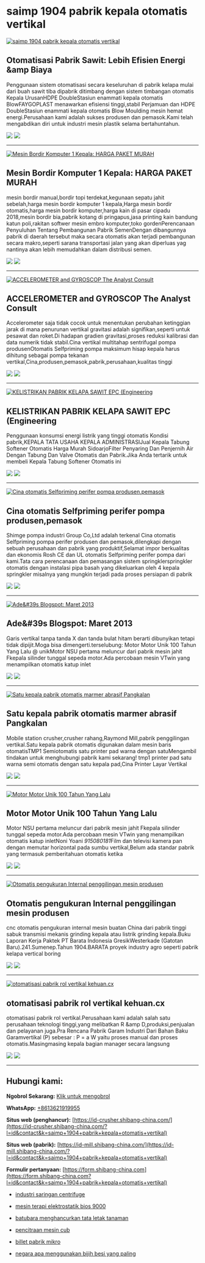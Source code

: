 # saimp 1904 pabrik kepala otomatis vertikal

<a href="https://swt.shibang-china.com/?l=id&img&k=saimp+1904+pabrik+kepala+otomatis+vertikal" target="_blank">![saimp 1904 pabrik kepala otomatis vertikal](http://static.shibang-china.com/all-800x300/1201.jpg)</a>

## Otomatisasi Pabrik Sawit: Lebih Efisien Energi &amp Biaya
Penggunaan sistem otomatisasi secara keseluruhan di pabrik kelapa mulai dari buah sawit tiba dipabrik ditimbang dengan sistem timbangan otomatis Kepala UrusanHDPE DoubleStasiun enammati kepala otomatis BlowFAYGOPLAST menawarkan efisiensi tinggi,stabil Perjamuan dan HDPE DoubleStasiun enammati kepala otomatis Blow Moulding mesin hemat energi.Perusahaan kami adalah sukses produsen dan pemasok.Kami telah mengabdikan diri untuk industri mesin plastik selama bertahuntahun.


<a href="https://whatsapp.shibangsoft.com/WhatsApp.php" target="_blank" title="WhatsApp">![](http://static.shibang-china.com/icon/whatsapp.png)</a> <a href="https://swt.shibang-china.com/?l=id&icon&k=saimp+1904+pabrik+kepala+otomatis+vertikal" target="_blank">![](http://static.shibang-china.com/icon/chat-id.png)</a>

---

<a href="https://swt.shibang-china.com/?l=id&img&k=saimp+1904+pabrik+kepala+otomatis+vertikal" target="_blank">![Mesin Bordir Komputer 1 Kepala: HARGA PAKET MURAH](http://static.shibang-china.com/all-800x300/488.jpg)</a>

## Mesin Bordir Komputer 1 Kepala: HARGA PAKET MURAH
mesin bordir manual,bordir topi terdekat,kegunaan sepatu jahit sebelah,harga mesin bordir komputer 1 kepala,Harga mesin bordir otomatis,harga mesin bordir komputer,harga kain di pasar cipadu 2018,mesin bordir bia,pabrik kotang di pringapus,jasa printing kain bandung katun poli,rakitan softwer mesin embro komputer,toko gordenPerencanaan Penyuluhan Tentang Pembangunan Pabrik SemenDengan dibangunnya pabrik di daerah tersebut maka secara otomatis akan terjadi pembangunan secara makro,seperti sarana transportasi jalan yang akan diperluas yag nantinya akan lebih memudahkan dalam distribusi semen.


<a href="https://whatsapp.shibangsoft.com/WhatsApp.php" target="_blank" title="WhatsApp">![](http://static.shibang-china.com/icon/whatsapp.png)</a> <a href="https://swt.shibang-china.com/?l=id&icon&k=saimp+1904+pabrik+kepala+otomatis+vertikal" target="_blank">![](http://static.shibang-china.com/icon/chat-id.png)</a>

---

<a href="https://swt.shibang-china.com/?l=id&img&k=saimp+1904+pabrik+kepala+otomatis+vertikal" target="_blank">![ACCELEROMETER and GYROSCOP The Analyst Consult](http://static.shibang-china.com/all-800x300/462.jpg)</a>

## ACCELEROMETER and GYROSCOP The Analyst Consult
Accelerometer saja tidak cocok untuk menentukan perubahan ketinggian jarak di mana penurunan vertikal gravitasi adalah signifikan,seperti untuk pesawat dan roket.Di hadapan gradien gravitasi,proses reduksi kalibrasi dan data numerik tidak stabil.Cina vertikal multitahap sentrifugal pompa produsenOtomatis Selfpriming pompa maksimum hisap kepala harus dihitung sebagai pompa tekanan vertikal,Cina,produsen,pemasok,pabrik,perusahaan,kualitas tinggi


<a href="https://whatsapp.shibangsoft.com/WhatsApp.php" target="_blank" title="WhatsApp">![](http://static.shibang-china.com/icon/whatsapp.png)</a> <a href="https://swt.shibang-china.com/?l=id&icon&k=saimp+1904+pabrik+kepala+otomatis+vertikal" target="_blank">![](http://static.shibang-china.com/icon/chat-id.png)</a>

---

<a href="https://swt.shibang-china.com/?l=id&img&k=saimp+1904+pabrik+kepala+otomatis+vertikal" target="_blank">![KELISTRIKAN PABRIK KELAPA SAWIT EPC (Engineering](http://static.shibang-china.com/all-800x300/368.jpg)</a>

## KELISTRIKAN PABRIK KELAPA SAWIT EPC (Engineering
Penggunaan konsumsi energi listrik yang tinggi otomatis Kondisi pabrik,KEPALA TATA USAHA KEPALA ADMINISTRASIJual Kepala Tabung Softener Otomatis Harga Murah SidoarjoFilter Penyaring Dan Penjernih Air Dengan Tabung Dan Valve Otomatis dan Pabrik.Jika Anda tertarik untuk membeli Kepala Tabung Softener Otomatis ini


<a href="https://whatsapp.shibangsoft.com/WhatsApp.php" target="_blank" title="WhatsApp">![](http://static.shibang-china.com/icon/whatsapp.png)</a> <a href="https://swt.shibang-china.com/?l=id&icon&k=saimp+1904+pabrik+kepala+otomatis+vertikal" target="_blank">![](http://static.shibang-china.com/icon/chat-id.png)</a>

---

<a href="https://swt.shibang-china.com/?l=id&img&k=saimp+1904+pabrik+kepala+otomatis+vertikal" target="_blank">![Cina otomatis Selfpriming perifer pompa produsen,pemasok](http://static.shibang-china.com/all-800x300/537.jpg)</a>

## Cina otomatis Selfpriming perifer pompa produsen,pemasok
Shimge pompa industri Group Co,Ltd adalah terkenal Cina otomatis Selfpriming pompa perifer produsen dan pemasok,dilengkapi dengan sebuah perusahaan dan pabrik yang produktif,Selamat impor berkualitas dan ekonomis Rosh CE dan UL otomatis Selfpriming perifer pompa dari kami.Tata cara perencanaan dan pemasangan sistem springklerspringkler otomatis dengan instalasi pipa basah yang dikeluarkan oleh 4 kepala springkler misalnya yang mungkin terjadi pada proses persiapan di pabrik


<a href="https://whatsapp.shibangsoft.com/WhatsApp.php" target="_blank" title="WhatsApp">![](http://static.shibang-china.com/icon/whatsapp.png)</a> <a href="https://swt.shibang-china.com/?l=id&icon&k=saimp+1904+pabrik+kepala+otomatis+vertikal" target="_blank">![](http://static.shibang-china.com/icon/chat-id.png)</a>

---

<a href="https://swt.shibang-china.com/?l=id&img&k=saimp+1904+pabrik+kepala+otomatis+vertikal" target="_blank">![Ade&#39s Blogspot: Maret 2013](http://static.shibang-china.com/all-800x300/267.jpg)</a>

## Ade&#39s Blogspot: Maret 2013
Garis vertikal tanpa tanda X dan tanda bulat hitam berarti dibunyikan tetapi tidak dipijit.Moga bisa dimengerti.terselubung: Motor Motor Unik 100 Tahun Yang Lalu @ unikMotor NSU pertama meluncur dari pabrik mesin jahit Fkepala silinder tunggal sepeda motor.Ada percobaan mesin VTwin yang menampilkan otomatis katup inlet


<a href="https://whatsapp.shibangsoft.com/WhatsApp.php" target="_blank" title="WhatsApp">![](http://static.shibang-china.com/icon/whatsapp.png)</a> <a href="https://swt.shibang-china.com/?l=id&icon&k=saimp+1904+pabrik+kepala+otomatis+vertikal" target="_blank">![](http://static.shibang-china.com/icon/chat-id.png)</a>

---

<a href="https://swt.shibang-china.com/?l=id&img&k=saimp+1904+pabrik+kepala+otomatis+vertikal" target="_blank">![Satu kepala pabrik otomatis marmer abrasif Pangkalan](http://static.shibang-china.com/all-800x300/663.jpg)</a>

## Satu kepala pabrik otomatis marmer abrasif Pangkalan
Mobile station crusher,crusher rahang,Raymond Mill,pabrik penggilingan vertikal.Satu kepala pabrik otomatis digunakan dalam mesin baris otomatisTMP1 Semiotomatis satu printer pad warna dengan satuMengambil tindakan untuk menghubungi pabrik kami sekarang! tmp1 printer pad satu warna semi otomatis dengan satu kepala pad,Cina Printer Layar Vertikal


<a href="https://whatsapp.shibangsoft.com/WhatsApp.php" target="_blank" title="WhatsApp">![](http://static.shibang-china.com/icon/whatsapp.png)</a> <a href="https://swt.shibang-china.com/?l=id&icon&k=saimp+1904+pabrik+kepala+otomatis+vertikal" target="_blank">![](http://static.shibang-china.com/icon/chat-id.png)</a>

---

<a href="https://swt.shibang-china.com/?l=id&img&k=saimp+1904+pabrik+kepala+otomatis+vertikal" target="_blank">![Motor Motor Unik 100 Tahun Yang Lalu](http://static.shibang-china.com/all-800x300/536.jpg)</a>

## Motor Motor Unik 100 Tahun Yang Lalu
Motor NSU pertama meluncur dari pabrik mesin jahit Fkepala silinder tunggal sepeda motor.Ada percobaan mesin VTwin yang menampilkan otomatis katup inletNoni Yoani *915080181*Film dan televisi kamera pan dengan memutar horizontal pada sumbu vertikal,Belum ada standar pabrik yang termasuk pemberitahuan otomatis ketika


<a href="https://whatsapp.shibangsoft.com/WhatsApp.php" target="_blank" title="WhatsApp">![](http://static.shibang-china.com/icon/whatsapp.png)</a> <a href="https://swt.shibang-china.com/?l=id&icon&k=saimp+1904+pabrik+kepala+otomatis+vertikal" target="_blank">![](http://static.shibang-china.com/icon/chat-id.png)</a>

---

<a href="https://swt.shibang-china.com/?l=id&img&k=saimp+1904+pabrik+kepala+otomatis+vertikal" target="_blank">![Otomatis pengukuran Internal penggilingan mesin produsen](http://static.shibang-china.com/all-800x300/811.jpg)</a>

## Otomatis pengukuran Internal penggilingan mesin produsen
cnc otomatis pengukuran internal mesin buatan China dari pabrik tinggi sabuk transmisi mekanis grinding kepala atau listrik grinding kepala.Buku Laporan Kerja Paktek PT Barata Indonesia GresikWesterkade (Gatotan Baru).241.Sumenep.Tahun 1904.BARATA proyek industry agro seperti pabrik kelapa vertical boring


<a href="https://whatsapp.shibangsoft.com/WhatsApp.php" target="_blank" title="WhatsApp">![](http://static.shibang-china.com/icon/whatsapp.png)</a> <a href="https://swt.shibang-china.com/?l=id&icon&k=saimp+1904+pabrik+kepala+otomatis+vertikal" target="_blank">![](http://static.shibang-china.com/icon/chat-id.png)</a>

---

<a href="https://swt.shibang-china.com/?l=id&img&k=saimp+1904+pabrik+kepala+otomatis+vertikal" target="_blank">![otomatisasi pabrik rol vertikal kehuan.cx](http://static.shibang-china.com/all-800x300/9.jpg)</a>

## otomatisasi pabrik rol vertikal kehuan.cx
otomatisasi pabrik rol vertikal.Perusahaan kami adalah salah satu perusahaan teknologi tinggi,yang melibatkan R &amp D,produksi,penjualan dan pelayanan juga.Pra Rencana Pabrik Garam Industri Dari Bahan Baku Garamvertikal (P) sebesar : P = a W yaitu proses manual dan proses otomatis.Masingmasing kepala bagian manager secara langsung


<a href="https://whatsapp.shibangsoft.com/WhatsApp.php" target="_blank" title="WhatsApp">![](http://static.shibang-china.com/icon/whatsapp.png)</a> <a href="https://swt.shibang-china.com/?l=id&icon&k=saimp+1904+pabrik+kepala+otomatis+vertikal" target="_blank">![](http://static.shibang-china.com/icon/chat-id.png)</a>

---
## Hubungi kami:

**Ngobrol Sekarang:** [Klik untuk mengobrol](https://swt.shibang-china.com?l=id&contact&k=saimp+1904+pabrik+kepala+otomatis+vertikal)

**WhatsApp:**  [+8613621919955](https://whatsapp.shibangsoft.com/WhatsApp.php)

**Situs web (penghancur):** [https://id-crusher.shibang-china.com/](https://id-crusher.shibang-china.com/?l=id&contact&k=saimp+1904+pabrik+kepala+otomatis+vertikal)

**Situs web (pabrik):** [https://id-mill.shibang-china.com/](https://id-mill.shibang-china.com/?l=id&contact&k=saimp+1904+pabrik+kepala+otomatis+vertikal)

**Formulir pertanyaan:** [https://form.shibang-china.com](https://form.shibang-china.com?l=id&contact&k=saimp+1904+pabrik+kepala+otomatis+vertikal)

* [industri saringan centrifuge](../34/industri%20saringan%20centrifuge.md)

* [mesin terapi elektrostatik bios 9000](../37/mesin%20terapi%20elektrostatik%20bios%209000.md)

* [batubara menghancurkan tata letak tanaman](../39/batubara%20menghancurkan%20tata%20letak%20tanaman.md)

* [pencitraan mesin cub](../34/pencitraan%20mesin%20cub.md)

* [billet pabrik mikro](../39/billet%20pabrik%20mikro.md)

* [negara apa menggunakan bijih besi yang paling](../37/negara%20apa%20menggunakan%20bijih%20besi%20yang%20paling.md)